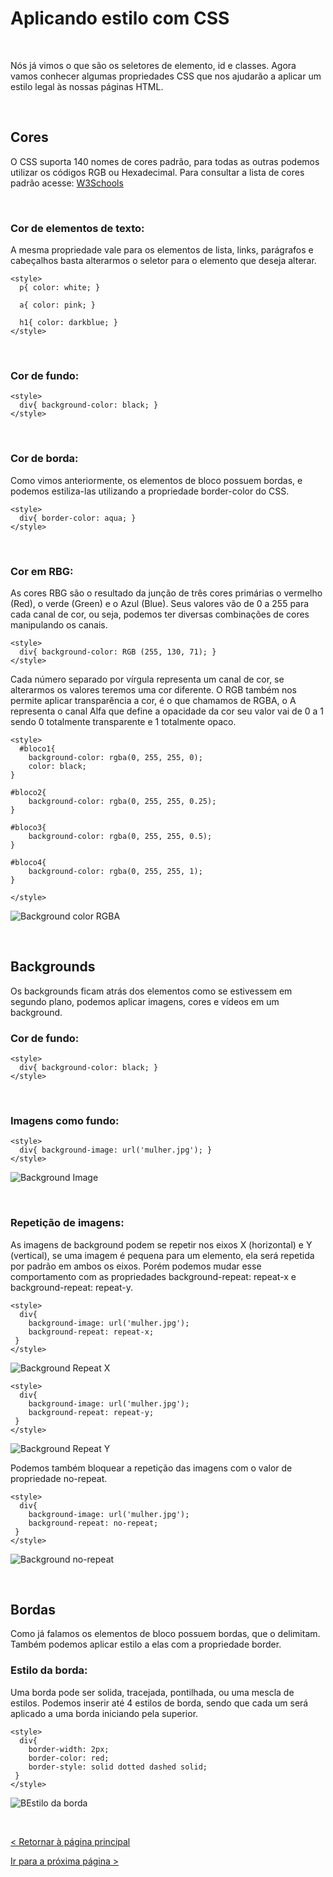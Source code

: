 # Aplicando estilo com CSS
  
  
&nbsp;
  
  
Nós já vimos o que são os seletores de elemento, id e classes. Agora vamos conhecer algumas propriedades CSS que nos ajudarão a aplicar um estilo legal às nossas páginas HTML.
  
  
&nbsp;
  
  
## Cores
  
  
O CSS suporta 140 nomes de cores padrão, para todas as outras podemos utilizar os códigos RGB ou Hexadecimal. Para consultar a lista de cores padrão acesse: 
[W3Schools](https://www.w3schools.com/colors/colors_names.asp)
  
  
&nbsp;
  
  
### Cor de elementos de texto:
A mesma propriedade vale para os elementos de lista, links, parágrafos e cabeçalhos basta alterarmos o seletor para o elemento que deseja alterar.
  
```
<style>
  p{ color: white; }

  a{ color: pink; }

  h1{ color: darkblue; }
</style>
```
  
  
&nbsp;
  
  
### Cor de fundo:

```
<style>
  div{ background-color: black; }
</style>
```
  
  
&nbsp;
  
  
### Cor de borda:
Como vimos anteriormente, os elementos de bloco possuem bordas, e podemos estiliza-las utilizando a propriedade border-color do CSS.
```
<style>
  div{ border-color: aqua; }
</style>
```
  
  
&nbsp;
  
  
### Cor em RBG:
As cores RBG são o resultado da junção de três cores primárias o vermelho (Red), o verde (Green) e o Azul (Blue). Seus valores vão de 0 a 255 para cada canal de cor, ou seja, podemos ter diversas combinações de cores manipulando os canais.

```
<style>
  div{ background-color: RGB (255, 130, 71); }
</style>
```
  
  
Cada número separado por vírgula representa um canal de cor, se alterarmos os valores teremos uma cor diferente. O RGB também nos permite aplicar transparência a cor, é o que chamamos de RGBA, o A representa o canal Alfa que define a opacidade da cor seu valor vai de 0 a 1 sendo 0 totalmente transparente e 1 totalmente opaco.

```
<style>
  #bloco1{
    background-color: rgba(0, 255, 255, 0);
    color: black;
}

#bloco2{
    background-color: rgba(0, 255, 255, 0.25);
}

#bloco3{
    background-color: rgba(0, 255, 255, 0.5);
}

#bloco4{
    background-color: rgba(0, 255, 255, 1);
}

</style>
```
  
  
![Background color RGBA](imagens/background_color_rgba.png)
  
  
&nbsp;
  
  
## Backgrounds
Os backgrounds ficam atrás dos elementos como se estivessem em segundo plano, podemos aplicar imagens, cores e vídeos em um background.
  
  
### Cor de fundo:

```
<style>
  div{ background-color: black; }
</style>
```
  
  
&nbsp;
  
  
### Imagens como fundo:

```
<style>
  div{ background-image: url('mulher.jpg'); }
</style>
```
  
  
![Background Image](imagens/background_Image.png)
  
  
&nbsp;
  
  
### Repetição de imagens:
As imagens de background podem se repetir nos eixos X (horizontal) e Y (vertical), se uma imagem é pequena para um elemento, ela será repetida por padrão em ambos os eixos. Porém podemos mudar esse comportamento com as propriedades background-repeat: repeat-x e background-repeat: repeat-y. 
  
  
```
<style>
  div{ 
    background-image: url('mulher.jpg');
    background-repeat: repeat-x;
 }
</style>
```
  
  
![Background Repeat X](imagens/backgound_repeat_x.png)
  
  
```
<style>
  div{ 
    background-image: url('mulher.jpg');
    background-repeat: repeat-y;
 }
</style>
```
  
  
![Background Repeat Y](imagens/backgound_repeat_y.png)
  
  
Podemos também bloquear a repetição das imagens com o valor de propriedade no-repeat.

```
<style>
  div{ 
    background-image: url('mulher.jpg');
    background-repeat: no-repeat;
 }
</style>
```
  
  
![Background no-repeat](imagens/backgound_no_repeat.png)
  
  
&nbsp;
  
  
## Bordas

Como já falamos os elementos de bloco possuem bordas, que o delimitam. Também podemos aplicar estilo a elas com a propriedade border.
  
  
### Estilo da borda:
Uma borda pode ser solida, tracejada, pontilhada, ou uma mescla de estilos. Podemos inserir até 4 estilos de borda, sendo que cada um será aplicado a uma borda iniciando pela superior.

```
<style>
  div{ 
    border-width: 2px;
    border-color: red;
    border-style: solid dotted dashed solid;
 }
</style>
```
  
  
![BEstilo da borda](imagens/border.png)
  
  
&nbsp;
  
  
[< Retornar à página principal](../README.md)
  
  
[Ir para a próxima página >](10-Float.md)
